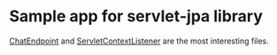 # Sample app for servlet-jpa library

[ChatEndpoint](src/main/java/pl/morgwai/samples/servlet_scopes/ChatEndpoint.java) and [ServletContextListener](src/main/java/pl/morgwai/samples/servlet_scopes/ServletContextListener.java) are the most interesting files.
